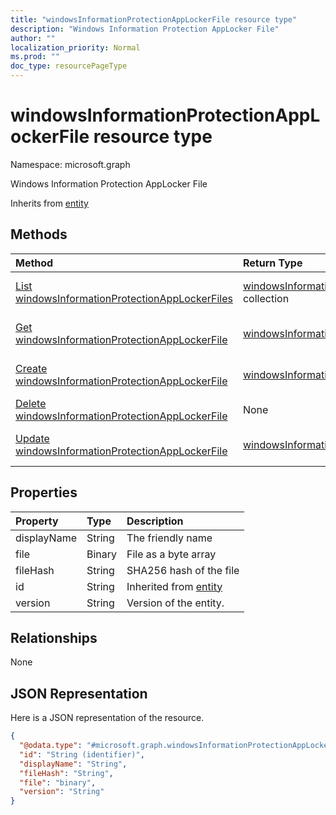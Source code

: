 ```yaml
---
title: "windowsInformationProtectionAppLockerFile resource type"
description: "Windows Information Protection AppLocker File"
author: ""
localization_priority: Normal
ms.prod: ""
doc_type: resourcePageType
---
```


# windowsInformationProtectionAppLockerFile resource type


Namespace: microsoft.graph

Windows Information Protection AppLocker File


Inherits from [entity](../resources/entity.md)

## Methods
|Method|Return Type|Description|
|:---|:---|:---|
|[List windowsInformationProtectionAppLockerFiles](../api/windowsinformationprotectionapplockerfile-list.md)|[windowsInformationProtectionAppLockerFile](../resources/windowsinformationprotectionapplockerfile.md) collection|List properties and relationships of the [windowsInformationProtectionAppLockerFile](../resources/windowsinformationprotectionapplockerfile.md) objects.|
|[Get windowsInformationProtectionAppLockerFile](../api/windowsinformationprotectionapplockerfile-get.md)|[windowsInformationProtectionAppLockerFile](../resources/windowsinformationprotectionapplockerfile.md)|Read properties and relationships of the [windowsInformationProtectionAppLockerFile](../resources/windowsinformationprotectionapplockerfile.md) object.|
|[Create windowsInformationProtectionAppLockerFile](../api/windowsinformationprotectionapplockerfile-create.md)|[windowsInformationProtectionAppLockerFile](../resources/windowsinformationprotectionapplockerfile.md)|Create a new [windowsInformationProtectionAppLockerFile](../resources/windowsinformationprotectionapplockerfile.md) object.|
|[Delete windowsInformationProtectionAppLockerFile](../api/windowsinformationprotectionapplockerfile-delete.md)|None|Deletes a [windowsInformationProtectionAppLockerFile](../resources/windowsinformationprotectionapplockerfile.md).|
|[Update windowsInformationProtectionAppLockerFile](../api/windowsinformationprotectionapplockerfile-update.md)|[windowsInformationProtectionAppLockerFile](../resources/windowsinformationprotectionapplockerfile.md)|Update the properties of a [windowsInformationProtectionAppLockerFile](../resources/windowsinformationprotectionapplockerfile.md) object.|

## Properties
|Property|Type|Description|
|:---|:---|:---|
|displayName|String|The friendly name|
|file|Binary|File as a byte array|
|fileHash|String|SHA256 hash of the file|
|id|String| Inherited from [entity](../resources/entity.md)|
|version|String|Version of the entity.|

## Relationships
None

## JSON Representation
Here is a JSON representation of the resource.
<!-- {
  "blockType": "resource",
  "keyProperty": "id",
  "@odata.type": "microsoft.graph.windowsInformationProtectionAppLockerFile",
  "baseType": "microsoft.graph.entity",
  "openType": false
}
-->
``` json
{
  "@odata.type": "#microsoft.graph.windowsInformationProtectionAppLockerFile",
  "id": "String (identifier)",
  "displayName": "String",
  "fileHash": "String",
  "file": "binary",
  "version": "String"
}
```

